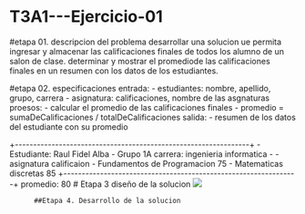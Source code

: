 # T3A1---Ejercicio-01

#etapa 01. descripcion del problema 
desarrollar una solucion  ue permita ingresar y almacenar las calificaciones finales de todos los alumno de un salon de clase. determinar y mostrar el promediode las calificaciones finales en un resumen con los datos de los estudiantes.

#etapa 02. especificaciones 
entrada: 
        - estudiantes: nombre, apellido, grupo, carrera
        - asignatura: calificaciones, nombre de las asgnaturas
proesos: 
        - calcular el promedio de las calificaciones finales 
        - promedio = sumaDeCalificaciones / totalDeCalificaciones 
salida: 
        - resumen de los datos del estudiante con su promedio

+----------------------------------------------------------------+
        - Estudiante: Raul Fidel Alba 
        - Grupo 1A                carrera: ingenieria informatica 
        - 
        - asignatura                              calificaion 
        - Fundamentos de Programacion             75
        - Matematicas discretas                   85
+----------------------------------------------------------------+
          promedio:                               80
          # Etapa 3 diseño de la solucion 
          ![](https://github.com/Lvspass/T3A1---Ejercicio-01) 
          
          ##Etapa 4. Desarrollo de la solucion 
          
